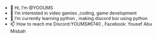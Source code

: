 - 👋 Hi, I’m @YOOUMS
- 👀 I’m interested in video gamies ,coding, game development
- 🌱 I’m currently learning python , making discord bor using python
- 📫 How to reach me Discord:YOUMS#6740 , Facebook: Yousef Abu Misbah

<!---
YOOUMS/YOOUMS is a ✨ special ✨ repository because its `README.md` (this file) appears on your GitHub profile.
You can click the Preview link to take a look at your changes.
--->
